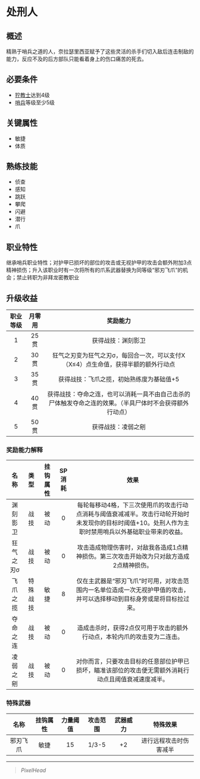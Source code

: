 # 处刑人

## 概述

精熟于哨兵之道的人，奈拉瑟里西亚赋予了这些灵活的杀手们切入敌后连击制敌的能力，反应不及的后方部队只能看着身上的伤口痛苦的死去。

## 必要条件

* <a href="../grimnarchclergy" target="_blank">狞教士</a>达到4级
* <a href="../../../basicJob/Sentinel" target="_blank">哨兵</a>等级至少5级

## 关键属性

* 敏捷
* 体质

## 熟练技能

* 侦查
* 感知
* 跳跃
* 攀爬
* 闪避
* 潜行
* 爪

## 职业特性

继承哨兵职业特性；对护甲已损坏的部位的攻击或无视护甲的攻击会额外附加3点精神损伤；升入该职业时有一次将所有的爪系武器替换为同等级“邪刃飞爪”的机会；禁止转职为非拜龙密教职业

## 升级收益

职业等级|月零用|奖励能力
:--:|:--:|:--:
1|25贯|获得战技：渊刻影卫
2|30贯|狂气之刃变为狂气之刃σ，每回合一次，可以支付X（X≤4）点生命值，获得半额的额外行动点
3|35贯|获得战技：飞爪之揽，初始熟练度为基础值+5
4|40贯|获得战技：夺命之连，也可以消耗一具不由自己击杀的尸体触发夺命之连的效果。（半具尸体时不会获得额外行动点）
5|50贯|获得战技：凌弱之剜

### 奖励能力解释

名称|类型|挂钩属性|SP消耗|效果
:--:|:--:|:--:|:--:|:--:
渊刻影卫|战技|被动|0|每轮每移动4格，下三次使用爪的攻击行动点消耗与阈值衰减减半。攻击行动轮开始时未发现你的目标时阈值+10。处刑人作为主职时禁用哨兵以外基础职业带来的收益。
狂气之刃σ|战技|被动|0|攻击造成物理伤害时，对敌我各造成1点精神损伤。第三次攻击开始改为只对敌方造成2点精神损伤。
飞爪之揽|特殊战技|敏捷|8|仅在主武器是“邪刃飞爪”时可用，对攻击范围内一名单位造成一次无视护甲值的攻击，并可以选择移动到目标身旁或是将目标拉过来。
夺命之连|战技|被动|0|造成击杀时，获得2点仅可用于攻击的额外行动点，本轮内爪的攻击变为二连击。
凌弱之剜|战技|被动|0|对你而言，只要攻击目标的任意部位护甲已损坏，瞄准该部位的攻击便无需额外消耗行动点且阈值衰减速度减半。

### 特殊武器

名称|挂钩属性|力量阈值|攻击范围|武器威力|特殊效果
:--:|:--:|:--:|:--:|:--:|:--:
邪刃飞爪|敏捷|15|1/3-5|+2|进行远程攻击时伤害减半

---

> *PixelHead*